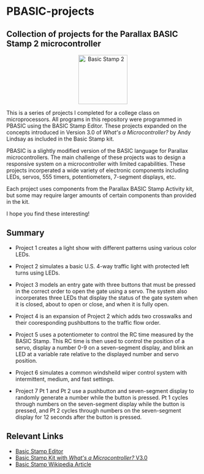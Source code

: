 # PBASIC-projects
## Collection of projects for the Parallax BASIC Stamp 2 microcontroller

<p align="center">
  <a title="Wyatt915, Public domain, via Wikimedia Commons" href="https://commons.wikimedia.org/wiki/File:Basic_Stamp_2.jpg"><img width="128" alt="Basic Stamp 2" src="https://upload.wikimedia.org/wikipedia/commons/9/99/Basic_Stamp_2.jpg"></a>
</p>

This is a series of projects I completed for a college class on microprocessors. All programs in this repository were programmed in PBASIC using the BASIC Stamp Editor. These projects expanded on the concepts introduced in Version 3.0 of *What's a Microcontroller?* by Andy Lindsay as included in the Basic Stamp kit.

PBASIC is a slightly modified version of the BASIC language for Parallax microcontrollers. The main challenge of these projects was to design a responsive system on a microcontroller with limited capabilities. These projects incorperated a wide variety of electronic components including LEDs, servos, 555 timers, potentiometers, 7-segment displays, etc.

Each project uses components from the Parallax BASIC Stamp Activity kit, but some may require larger amounts of certain components than provided in the kit.

I hope you find these interesting!

## Summary

- Project 1 creates a light show with different patterns using various color LEDs.

- Project 2 simulates a basic U.S. 4-way traffic light with protected left turns using LEDs.

- Project 3 models an entry gate with three buttons that must be pressed in the correct order to open the gate using a servo. The system also incorperates three LEDs that display the status of the gate system when it is closed, about to open or close, and when it is fully open.

- Project 4 is an expansion of Project 2 which adds two crosswalks and their cooresponding pushbuttons to the traffic flow order.

- Project 5 uses a potentiometer to control the RC time measured by the BASIC Stamp. This RC time is then used to control the position of a servo, display a number 0-9 on a seven-segment display, and blink an LED at a variable rate relative to the displayed number and servo position.

- Project 6 simulates a common windsheild wiper control system with intermittent, medium, and fast settings.

- Project 7 Pt 1 and Pt 2 use a pushbutton and seven-segment display to randomly generate a number while the button is pressed. Pt 1 cycles through numbers on the seven-segment display while the button is pressed, and Pt 2 cycles through numbers on the seven-segment display for 12 seconds after the button is pressed.


## Relevant Links

- [Basic Stamp Editor](https://www.parallax.com/downloads/basic-stamp-software)
- [Basic Stamp Kit with *What's a Microcontroller?* V3.0](https://www.parallax.com/product/90005)
- [Basic Stamp Wikipedia Article](https://en.wikipedia.org/wiki/BASIC_Stamp)
